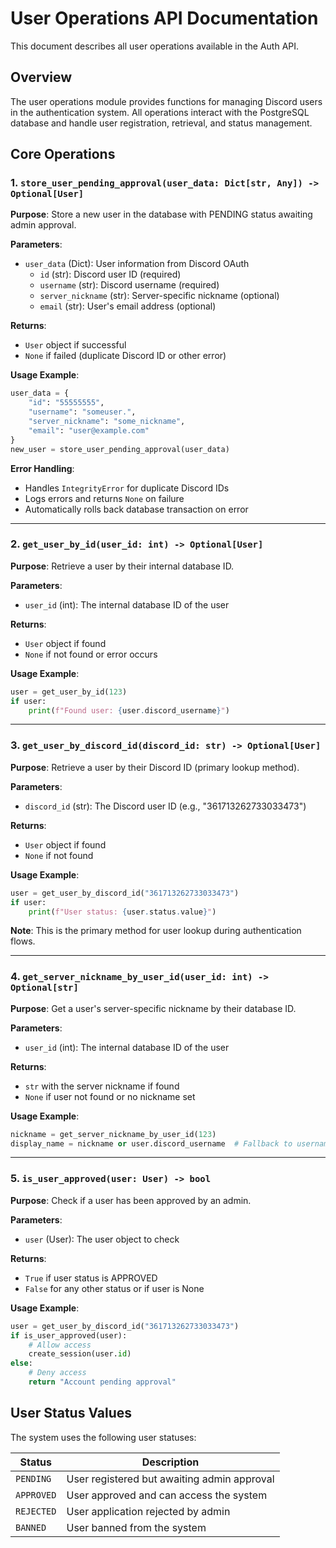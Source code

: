 # User Operations API Documentation

This document describes all user operations available in the Auth API.

## Overview

The user operations module provides functions for managing Discord users in the authentication system. All operations interact with the PostgreSQL database and handle user registration, retrieval, and status management.

## Core Operations

### 1. `store_user_pending_approval(user_data: Dict[str, Any]) -> Optional[User]`

**Purpose**: Store a new user in the database with PENDING status awaiting admin approval.

**Parameters**:
- `user_data` (Dict): User information from Discord OAuth
  - `id` (str): Discord user ID (required)
  - `username` (str): Discord username (required)
  - `server_nickname` (str): Server-specific nickname (optional)
  - `email` (str): User's email address (optional)

**Returns**: 
- `User` object if successful
- `None` if failed (duplicate Discord ID or other error)

**Usage Example**:
```python
user_data = {
    "id": "55555555",
    "username": "someuser.",
    "server_nickname": "some_nickname",
    "email": "user@example.com"
}
new_user = store_user_pending_approval(user_data)
```

**Error Handling**:
- Handles `IntegrityError` for duplicate Discord IDs
- Logs errors and returns `None` on failure
- Automatically rolls back database transaction on error

---

### 2. `get_user_by_id(user_id: int) -> Optional[User]`

**Purpose**: Retrieve a user by their internal database ID.

**Parameters**:
- `user_id` (int): The internal database ID of the user

**Returns**:
- `User` object if found
- `None` if not found or error occurs

**Usage Example**:
```python
user = get_user_by_id(123)
if user:
    print(f"Found user: {user.discord_username}")
```

---

### 3. `get_user_by_discord_id(discord_id: str) -> Optional[User]`

**Purpose**: Retrieve a user by their Discord ID (primary lookup method).

**Parameters**:
- `discord_id` (str): The Discord user ID (e.g., "361713262733033473")

**Returns**:
- `User` object if found
- `None` if not found

**Usage Example**:
```python
user = get_user_by_discord_id("361713262733033473")
if user:
    print(f"User status: {user.status.value}")
```

**Note**: This is the primary method for user lookup during authentication flows.

---

### 4. `get_server_nickname_by_user_id(user_id: int) -> Optional[str]`

**Purpose**: Get a user's server-specific nickname by their database ID.

**Parameters**:
- `user_id` (int): The internal database ID of the user

**Returns**:
- `str` with the server nickname if found
- `None` if user not found or no nickname set

**Usage Example**:
```python
nickname = get_server_nickname_by_user_id(123)
display_name = nickname or user.discord_username  # Fallback to username
```

---

### 5. `is_user_approved(user: User) -> bool`

**Purpose**: Check if a user has been approved by an admin.

**Parameters**:
- `user` (User): The user object to check

**Returns**:
- `True` if user status is APPROVED
- `False` for any other status or if user is None

**Usage Example**:
```python
user = get_user_by_discord_id("361713262733033473")
if is_user_approved(user):
    # Allow access
    create_session(user.id)
else:
    # Deny access
    return "Account pending approval"
```

## User Status Values

The system uses the following user statuses:

| Status | Description |
|--------|-----------|
| `PENDING` | User registered but awaiting admin approval |
| `APPROVED` | User approved and can access the system |
| `REJECTED` | User application rejected by admin |
| `BANNED` | User banned from the system |


